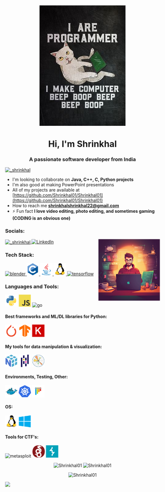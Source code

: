 <p align="center">
<img src="https://github.com/Shrinkhal01/Shrinkhal01/blob/main/Metal%20Poster%20Programmer%20Cat.jpg" alt="logo">
</p>

<h1 align="center">Hi, I'm Shrinkhal</h1>
<h3 align="center">A passionate software developer from India</h3>

<p align="left">
<a href="https://twitter.com/_shrinkhal" target="_blank">
<img src="https://img.shields.io/twitter/follow/_shrinkhal?logo=twitter&style=for-the-badge" alt="_shrinkhal" />
</a>
</p>

- I'm looking to collaborate on **Java, C++, C, Python projects**
- I'm also good at making PowerPoint presentations
- All of my projects are available at [https://github.com/Shrinkhal01/Shrinkhal01](https://github.com/Shrinkhal01/Shrinkhal01)
- How to reach me **shrinkhalshrinkhal22@gmail.com**
- ⚡ Fun fact **I love video editing, photo editing, and sometimes gaming (CODING is an obvious one)**

<h3 align="left">Socials:</h3>
<img align="right" alt="coding" width="200" src="https://github.com/Shrinkhal01/Shrinkhal01/blob/main/A%20determined%20individual.jpg">

<p align="left">
<a href="https://twitter.com/_shrinkhal" target="_blank">
<img align="center" src="https://raw.githubusercontent.com/rahuldkjain/github-profile-readme-generator/master/src/images/icons/Social/twitter.svg" alt="_shrinkhal" height="30" width="40" />
</a>
<a href="https://www.linkedin.com/in/shrinkhal-02761a2b0" target="_blank" rel="noopener noreferrer">
<img src="https://raw.githubusercontent.com/rahuldkjain/github-profile-readme-generator/master/src/images/icons/Social/linked-in-alt.svg" alt="LinkedIn" height="30" width="40" />
</a>
</p>

<h3 align="left">Tech Stack:</h3>
<p align="left">
<a href="https://www.blender.org/" target="_blank" rel="noreferrer">
<img src="https://download.blender.org/branding/community/blender_community_badge_white.svg" alt="blender" width="40" height="40" />
</a>
<a href="https://www.cprogramming.com/" target="_blank" rel="noreferrer">
<img src="https://raw.githubusercontent.com/devicons/devicon/master/icons/c/c-original.svg" alt="c" width="40" height="40" />
</a>
<a href="https://www.java.com" target="_blank" rel="noreferrer">
<img src="https://raw.githubusercontent.com/devicons/devicon/master/icons/java/java-original.svg" alt="java" width="40" height="40" />
</a>
<a href="https://www.linux.org/" target="_blank" rel="noreferrer">
<img src="https://raw.githubusercontent.com/devicons/devicon/master/icons/linux/linux-original.svg" alt="linux" width="40" height="40" />
</a>
<a href="https://www.tensorflow.org" target="_blank" rel="noreferrer">
<img src="https://www.vectorlogo.zone/logos/tensorflow/tensorflow-icon.svg" alt="tensorflow" width="40" height="40" />
</a>
</p>

<h3 align="left">Languages and Tools:</h3>
<p align="left">
<img src="https://raw.githubusercontent.com/devicons/devicon/master/icons/python/python-original.svg" alt="python" width="40" height="40" />
<img src="https://raw.githubusercontent.com/devicons/devicon/master/icons/javascript/javascript-original.svg" alt="javascript" width="40" height="40" />
<img src="https://raw.githubusercontent.com/devicons/devicon/master/icons/golang/golang-original.svg" alt="go" width="40" height="40" />
</p>

<h4>Best frameworks and ML/DL libraries for Python:</h4>
<p align="left">
<img src="https://raw.githubusercontent.com/devicons/devicon/master/icons/pytorch/pytorch-original.svg" alt="pytorch" width="40" height="40" />
<img src="https://raw.githubusercontent.com/devicons/devicon/master/icons/tensorflow/tensorflow-original.svg" alt="tensorflow" width="40" height="40" />
<img src="https://raw.githubusercontent.com/devicons/devicon/master/icons/keras/keras-original.svg" alt="keras" width="40" height="40" />
</p>

<h4>My tools for data manipulation & visualization:</h4>
<p align="left">
<img src="https://raw.githubusercontent.com/devicons/devicon/master/icons/numpy/numpy-original.svg" alt="numpy" width="40" height="40" />
<img src="https://raw.githubusercontent.com/devicons/devicon/master/icons/pandas/pandas-original.svg" alt="pandas" width="40" height="40" />
<img src="https://raw.githubusercontent.com/devicons/devicon/master/icons/matplotlib/matplotlib-original.svg" alt="matplotlib" width="40" height="40" />
</p>

<h4>Environments, Testing, Other:</h4>
<p align="left">
<img src="https://raw.githubusercontent.com/devicons/devicon/master/icons/docker/docker-original.svg" alt="docker" width="40" height="40" />
<img src="https://raw.githubusercontent.com/devicons/devicon/master/icons/kubernetes/kubernetes-original.svg" alt="kubernetes" width="40" height="40" />
<img src="https://raw.githubusercontent.com/devicons/devicon/master/icons/pytest/pytest-original.svg" alt="pytest" width="40" height="40" />
</p>

<h4>OS:</h4>
<p align="left">
<img src="https://raw.githubusercontent.com/devicons/devicon/master/icons/linux/linux-original.svg" alt="linux" width="40" height="40" />
<img src="https://raw.githubusercontent.com/devicons/devicon/master/icons/windows8/windows8-original.svg" alt="windows" width="40" height="40" />
</p>

<h4>Tools for CTF's:</h4>
<p align="left">
<img src="https://raw.githubusercontent.com/devicons/devicon/master/icons/metasploit/metasploit-original.svg" alt="metasploit" width="40" height="40" />
<img src="https://raw.githubusercontent.com/devicons/devicon/master/icons/wireguard/wireguard-original.svg" alt="wireguard" width="40" height="40" />
<img src="https://raw.githubusercontent.com/devicons/devicon/master/icons/burpsuite/burpsuite-original.svg" alt="burpsuite" width="40" height="40" />
</p>

<p align="center">
  <img src="https://github-readme-stats.vercel.app/api?username=Shrinkhal01&show_icons=true&locale=en" alt="Shrinkhal01" />
  <img src="https://github-readme-streak-stats.herokuapp.com/?user=Shrinkhal01&" alt="Shrinkhal01" />
</p>

<p align="center">
  <img src="https://github-readme-stats.vercel.app/api/top-langs?username=Shrinkhal01&show_icons=true&locale=en&layout=compact" alt="Shrinkhal01" />
</p>

[![](https://visitcount.itsvg.in/api?id=Shrinkhal01&icon=0&color=0)](https://visitcount.itsvg.in)
